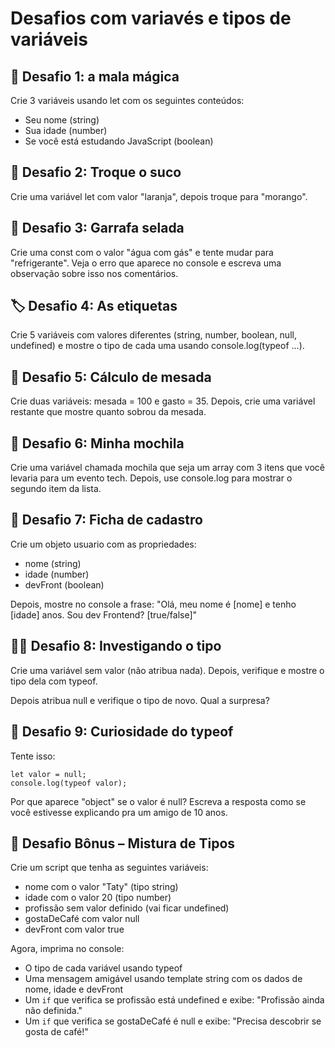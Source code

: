 # Desafios com variavés e tipos de variáveis

## 🧳 Desafio 1: a mala mágica
Crie 3 variáveis usando let com os seguintes conteúdos:
- Seu nome (string)
- Sua idade (number)
- Se você está estudando JavaScript (boolean)

## 🧃 Desafio 2: Troque o suco
Crie uma variável let com valor "laranja", depois troque para "morango".

## 🔐 Desafio 3: Garrafa selada
Crie uma const com o valor "água com gás" e tente mudar para "refrigerante".
Veja o erro que aparece no console e escreva uma observação sobre isso nos comentários.

## 🏷️ Desafio 4: As etiquetas
Crie 5 variáveis com valores diferentes (string, number, boolean, null, undefined) e mostre o tipo de cada uma usando console.log(typeof ...).

## 💸 Desafio 5: Cálculo de mesada
Crie duas variáveis: mesada = 100 e gasto = 35.
Depois, crie uma variável restante que mostre quanto sobrou da mesada.

## 🎒 Desafio 6: Minha mochila
Crie uma variável chamada mochila que seja um array com 3 itens que você levaria para um evento tech. Depois, use console.log para mostrar o segundo item da lista.

## 📁 Desafio 7: Ficha de cadastro
Crie um objeto usuario com as propriedades:

- nome (string)
- idade (number)
- devFront (boolean)

Depois, mostre no console a frase:
"Olá, meu nome é [nome] e tenho [idade] anos. Sou dev Frontend? [true/false]"

## 🕵️‍♀️ Desafio 8: Investigando o tipo
Crie uma variável sem valor (não atribua nada).
Depois, verifique e mostre o tipo dela com typeof.

Depois atribua null e verifique o tipo de novo. Qual a surpresa?

## 🧠 Desafio 9: Curiosidade do typeof
Tente isso:

```
let valor = null;
console.log(typeof valor);
```

Por que aparece "object" se o valor é null?
Escreva a resposta como se você estivesse explicando pra um amigo de 10 anos.

## 🧠 Desafio Bônus – Mistura de Tipos
Crie um script que tenha as seguintes variáveis:
- nome com o valor "Taty" (tipo string)
- idade com o valor 20 (tipo number)
- profissão sem valor definido (vai ficar undefined)
- gostaDeCafé com valor null
- devFront com valor true

Agora, imprima no console:
- O tipo de cada variável usando typeof
- Uma mensagem amigável usando template string com os dados de nome, idade e devFront
- Um `if` que verifica se profissão está undefined e exibe: "Profissão ainda não definida."
- Um `if` que verifica se gostaDeCafé é null e exibe: "Precisa descobrir se gosta de café!"